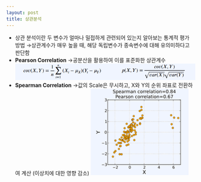 ```yaml
---
layout: post
title: 상관분석
---
```


- 상관 분석이란 두 변수가 얼마나 밀접하게 관련되어 있는지 알아보는 통계적 평가 방법
    →상관계수가 매우 높을 때, 해당 독립변수가 종속변수에 대해 유의미하다고 판단함 
- **Pearson Correlation** →공분산을 활용하여 이를 표준화한 상관계수
    ![image](https://github.com/code7ssage/code7ssage.github.io/blob/master/assets/attached%20file/Pasted%20image%2020240103132726.png?raw=true)
- **Spearman Correlation** →값의 Scale은 무시하고, X와 Y의 순위 좌표로 전환하여 계산 (이상치에 대한 영향 감소)
    ![image](https://github.com/code7ssage/code7ssage.github.io/blob/master/assets/attached%20file/Pasted%20image%2020240103132909.png?raw=true)
    